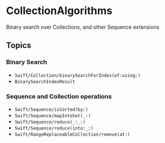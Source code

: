 # CollectionAlgorithms

<!--
#
# This source file is part of the Stanford Spezi open-source project
#
# SPDX-FileCopyrightText: 2025 Stanford University and the project authors (see CONTRIBUTORS.md)
#
# SPDX-License-Identifier: MIT
#       
-->

Binary search over Collections, and other Sequence extensions 

## Topics

### Binary Search
- ``Swift/Collection/binarySearchForIndex(of:using:)``
- ``BinarySearchIndexResult``

### Sequence and Collection operations
- ``Swift/Sequence/isSorted(by:)``
- ``Swift/Sequence/mapIntoSet(_:)``
- ``Swift/Sequence/reduce(_:_:)``
- ``Swift/Sequence/reduce(into:_:)``
- ``Swift/RangeReplaceableCollection/remove(at:)``
